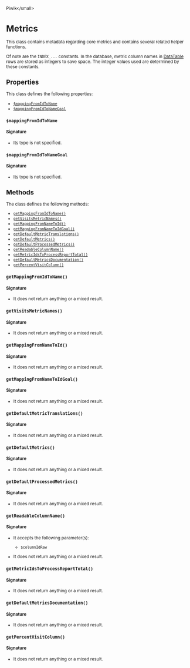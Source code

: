 <small>Piwik\</small>

Metrics
=======

This class contains metadata regarding core metrics and contains several related helper functions.

Of note are the `INDEX_...` constants. In the database, metric column names
in [DataTable](/api-reference/Piwik/DataTable) rows are stored as integers to save space. The integer
values used are determined by these constants.

Properties
----------

This class defines the following properties:

- [`$mappingFromIdToName`](#$mappingfromidtoname)
- [`$mappingFromIdToNameGoal`](#$mappingfromidtonamegoal)

<a name="$mappingfromidtoname" id="$mappingfromidtoname"></a>
<a name="mappingFromIdToName" id="mappingFromIdToName"></a>
### `$mappingFromIdToName`

#### Signature

- Its type is not specified.


<a name="$mappingfromidtonamegoal" id="$mappingfromidtonamegoal"></a>
<a name="mappingFromIdToNameGoal" id="mappingFromIdToNameGoal"></a>
### `$mappingFromIdToNameGoal`

#### Signature

- Its type is not specified.


Methods
-------

The class defines the following methods:

- [`getMappingFromIdToName()`](#getmappingfromidtoname)
- [`getVisitsMetricNames()`](#getvisitsmetricnames)
- [`getMappingFromNameToId()`](#getmappingfromnametoid)
- [`getMappingFromNameToIdGoal()`](#getmappingfromnametoidgoal)
- [`getDefaultMetricTranslations()`](#getdefaultmetrictranslations)
- [`getDefaultMetrics()`](#getdefaultmetrics)
- [`getDefaultProcessedMetrics()`](#getdefaultprocessedmetrics)
- [`getReadableColumnName()`](#getreadablecolumnname)
- [`getMetricIdsToProcessReportTotal()`](#getmetricidstoprocessreporttotal)
- [`getDefaultMetricsDocumentation()`](#getdefaultmetricsdocumentation)
- [`getPercentVisitColumn()`](#getpercentvisitcolumn)

<a name="getmappingfromidtoname" id="getmappingfromidtoname"></a>
<a name="getMappingFromIdToName" id="getMappingFromIdToName"></a>
### `getMappingFromIdToName()`

#### Signature

- It does not return anything or a mixed result.

<a name="getvisitsmetricnames" id="getvisitsmetricnames"></a>
<a name="getVisitsMetricNames" id="getVisitsMetricNames"></a>
### `getVisitsMetricNames()`

#### Signature

- It does not return anything or a mixed result.

<a name="getmappingfromnametoid" id="getmappingfromnametoid"></a>
<a name="getMappingFromNameToId" id="getMappingFromNameToId"></a>
### `getMappingFromNameToId()`

#### Signature

- It does not return anything or a mixed result.

<a name="getmappingfromnametoidgoal" id="getmappingfromnametoidgoal"></a>
<a name="getMappingFromNameToIdGoal" id="getMappingFromNameToIdGoal"></a>
### `getMappingFromNameToIdGoal()`

#### Signature

- It does not return anything or a mixed result.

<a name="getdefaultmetrictranslations" id="getdefaultmetrictranslations"></a>
<a name="getDefaultMetricTranslations" id="getDefaultMetricTranslations"></a>
### `getDefaultMetricTranslations()`

#### Signature

- It does not return anything or a mixed result.

<a name="getdefaultmetrics" id="getdefaultmetrics"></a>
<a name="getDefaultMetrics" id="getDefaultMetrics"></a>
### `getDefaultMetrics()`

#### Signature

- It does not return anything or a mixed result.

<a name="getdefaultprocessedmetrics" id="getdefaultprocessedmetrics"></a>
<a name="getDefaultProcessedMetrics" id="getDefaultProcessedMetrics"></a>
### `getDefaultProcessedMetrics()`

#### Signature

- It does not return anything or a mixed result.

<a name="getreadablecolumnname" id="getreadablecolumnname"></a>
<a name="getReadableColumnName" id="getReadableColumnName"></a>
### `getReadableColumnName()`

#### Signature

-  It accepts the following parameter(s):
    - `$columnIdRaw`
      
- It does not return anything or a mixed result.

<a name="getmetricidstoprocessreporttotal" id="getmetricidstoprocessreporttotal"></a>
<a name="getMetricIdsToProcessReportTotal" id="getMetricIdsToProcessReportTotal"></a>
### `getMetricIdsToProcessReportTotal()`

#### Signature

- It does not return anything or a mixed result.

<a name="getdefaultmetricsdocumentation" id="getdefaultmetricsdocumentation"></a>
<a name="getDefaultMetricsDocumentation" id="getDefaultMetricsDocumentation"></a>
### `getDefaultMetricsDocumentation()`

#### Signature

- It does not return anything or a mixed result.

<a name="getpercentvisitcolumn" id="getpercentvisitcolumn"></a>
<a name="getPercentVisitColumn" id="getPercentVisitColumn"></a>
### `getPercentVisitColumn()`

#### Signature

- It does not return anything or a mixed result.


